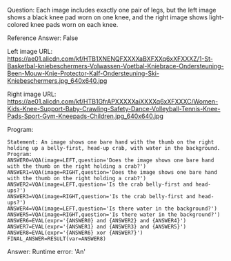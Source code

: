 Question: Each image includes exactly one pair of legs, but the left image shows a black knee pad worn on one knee, and the right image shows light-colored knee pads worn on each knee.

Reference Answer: False

Left image URL: https://ae01.alicdn.com/kf/HTB1XNENQFXXXXaBXFXXq6xXFXXXZ/1-St-Basketbal-kniebeschermers-Volwassen-Voetbal-Kniebrace-Ondersteuning-Been-Mouw-Knie-Protector-Kalf-Ondersteuning-Ski-Kniebeschermers.jpg_640x640.jpg

Right image URL: https://ae01.alicdn.com/kf/HTB1GfrAPXXXXXaiXXXXq6xXFXXXC/Women-Kids-Knee-Support-Baby-Crawling-Safety-Dance-Volleyball-Tennis-Knee-Pads-Sport-Gym-Kneepads-Children.jpg_640x640.jpg

Program:

```
Statement: An image shows one bare hand with the thumb on the right holding up a belly-first, head-up crab, with water in the background.
Program:
ANSWER0=VQA(image=LEFT,question='Does the image shows one bare hand with the thumb on the right holding a crab?')
ANSWER1=VQA(image=RIGHT,question='Does the image shows one bare hand with the thumb on the right holding a crab?')
ANSWER2=VQA(image=LEFT,question='Is the crab belly-first and head-ups?')
ANSWER3=VQA(image=RIGHT,question='Is the crab belly-first and head-ups?')
ANSWER4=VQA(image=LEFT,question='Is there water in the background?')
ANSWER5=VQA(image=RIGHT,question='Is there water in the background?')
ANSWER6=EVAL(expr='{ANSWER0} and {ANSWER2} and {ANSWER4}')
ANSWER7=EVAL(expr='{ANSWER1} and {ANSWER3} and {ANSWER5}')
ANSWER8=EVAL(expr='{ANSWER6} xor {ANSWER7}')
FINAL_ANSWER=RESULT(var=ANSWER8)
```
Answer: Runtime error: 'An'

